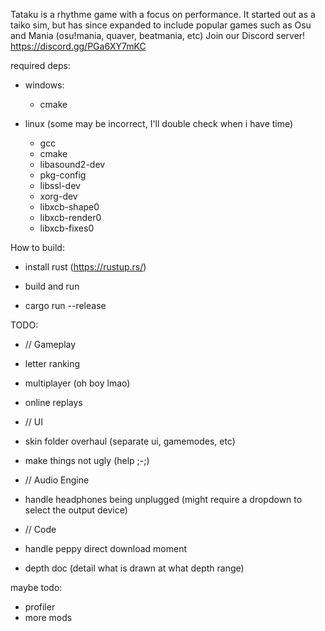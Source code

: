 Tataku is a rhythme game with a focus on performance.
It started out as a taiko sim, but has since expanded to include popular games such as Osu and Mania (osu!mania, quaver, beatmania, etc)
Join our Discord server! https://discord.gg/PGa6XY7mKC

required deps:
 - windows:
   - cmake

 - linux (some may be incorrect, I'll double check when i have time)
   - gcc
   - cmake
   - libasound2-dev
   - pkg-config
   - libssl-dev
   - xorg-dev
   - libxcb-shape0
   - libxcb-render0
   - libxcb-fixes0

How to build:
 - install rust (https://rustup.rs/)

 - build and run
  - cargo run --release
   

TODO:
- // Gameplay
 - letter ranking
 - multiplayer (oh boy lmao)
 - online replays

- // UI
 - skin folder overhaul (separate ui, gamemodes, etc)
 - make things not ugly (help ;-;)

- // Audio Engine
 - handle headphones being unplugged (might require a dropdown to select the output device)

- // Code
 - handle peppy direct download moment
 - depth doc (detail what is drawn at what depth range)

maybe todo:
 - profiler
 - more mods
